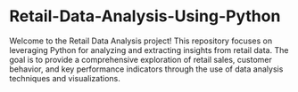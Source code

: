 # Retail-Data-Analysis-Using-Python
Welcome to the Retail Data Analysis project! This repository focuses on leveraging Python for analyzing and extracting insights from retail data. The goal is to provide a comprehensive exploration of retail sales, customer behavior, and key performance indicators through the use of data analysis techniques and visualizations.
